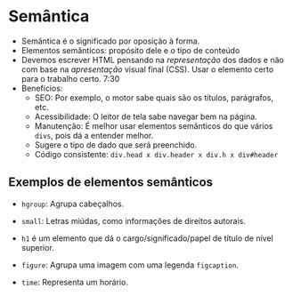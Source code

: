 # Semântica

- Semântica é o significado por oposição à forma.
- Elementos semânticos: propósito dele e o tipo de conteúdo
- Devemos escrever HTML pensando na *representação* dos dados e não com base na *apresentação* visual final (CSS). Usar o elemento certo para o trabalho certo. 7:30
- Benefícios:
  - SEO: Por exemplo, o motor sabe quais são os títulos, parágrafos, etc.
  - Acessibilidade: O leitor de tela sabe navegar bem na página.
  - Manutenção: É melhor usar elementos semânticos do que vários `divs`, pois dá a entender melhor.
  - Sugere o tipo de dado que será preenchido.
  - Código consistente: `div.head x div.header x div.h x div#header`

## Exemplos de elementos semânticos

- `hgroup`: Agrupa cabeçalhos.
- `small`: Letras miúdas, como informações de direitos autorais.

- `h1` é um elemento que dá o cargo/significado/papel de título de nível superior.
- `figure`: Agrupa uma imagem com uma legenda `figcaption`.
- `time`: Representa um horário.